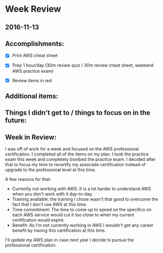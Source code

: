 # Week Review
##  2016-11-13

## Accomplishments:
- [x] Print AWS cheat sheet
- [x] Prep 1 hour/day (30m review quiz / 30m review cheat sheet, weekend AWS practice exam)
- [x] Review items in red


## Additional items:



## Things I didn't get to / things to focus on in the future:


## Week in Review:
I was off of work for a week and focused on the AWS professional certification. I completed all of the items on my plan. I took the practice exam this week and completely bombed the practice exam. I decided after that to focus my time to recertify my associate certification instead of upgrade to the professional level at this time.

A few reasons for that:
 - Currently not working with AWS. It is a lot harder to understand AWS when you don't work with it day-to-day.
 - Training available: the training I chose wasn't that good to overcome the fact that I don't use AWS at this time.
 - Time commitment: The time to come up to speed on the specifics on each AWS service would cut it too close to when my current certification would expire.
 - Benefit: As I'm not currently working in AWS I wouldn't get any career benefit by having this certification at this time.

 I'll update my AWS plan in case next year I decide to pursue the professional certification.
